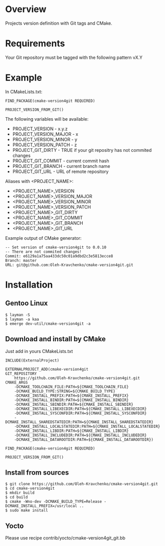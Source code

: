 # Overview

Projects version definition with Git tags and CMake.

# Requirements

Your Git repository must be tagged with the following pattern vX.Y

# Example

In CMakeLists.txt:

	FIND_PACKAGE(cmake-version4git REQUIRED)

	PROJECT_VERSION_FROM_GIT()

The following variables will be available:

- PROJECT_VERSION       - x.y.z
- PROJECT_VERSION_MAJOR - x
- PROJECT_VERSION_MINOR - y
- PROJECT_VERSION_PATCH - z
- PROJECT_GIT_DIRTY     - TRUE if your git repositry has not commited changes
- PROJECT_GIT_COMMIT    - current commit hash
- PROJECT_GIT_BRANCH    - current branch name
- PROJECT_GIT_URL       - URL of remote repository

Aliases with <PROJECT_NAME>:

- <PROJECT_NAME>_VERSION
- <PROJECT_NAME>_VERSION_MAJOR
- <PROJECT_NAME>_VERSION_MINOR
- <PROJECT_NAME>_VERSION_PATCH
- <PROJECT_NAME>_GIT_DIRTY
- <PROJECT_NAME>_GIT_COMMIT
- <PROJECT_NAME>_GIT_BRANCH
- <PROJECT_NAME>_GIT_URL

Example output of CMake generator:

	-- Set version of cmake-version4git to 0.0.10
	-- There are not commited changes!
	Commit: e6129a1a75aa433dc50c01a9dbd2c3e5813ecce8
	Branch: master
	URL: git@github.com:Oleh-Kravchenko/cmake-version4git.git

# Installation

## Gentoo Linux

	$ layman -S
	$ layman -a kaa
	$ emerge dev-util/cmake-version4git -a

## Download and install by CMake

Just add in yours CMakeLists.txt

	INCLUDE(ExternalProject)

	EXTERNALPROJECT_ADD(cmake-version4git
	GIT_REPOSITORY
		https://github.com/Oleh-Kravchenko/cmake-version4git.git
	CMAKE_ARGS
		-DCMAKE_TOOLCHAIN_FILE:PATH=${CMAKE_TOOLCHAIN_FILE}
		-DCMAKE_BUILD_TYPE:STRING=${CMAKE_BUILD_TYPE}
		-DCMAKE_INSTALL_PREFIX:PATH=${CMAKE_INSTALL_PREFIX}
		-DCMAKE_INSTALL_BINDIR:PATH=${CMAKE_INSTALL_BINDIR}
		-DCMAKE_INSTALL_SBINDIR:PATH=${CMAKE_INSTALL_SBINDIR}
		-DCMAKE_INSTALL_LIBEXECDIR:PATH=${CMAKE_INSTALL_LIBEXECDIR}
		-DCMAKE_INSTALL_SYSCONFDIR:PATH=${CMAKE_INSTALL_SYSCONFDIR}
		-DCMAKE_INSTALL_SHAREDSTATEDIR:PATH=${CMAKE_INSTALL_SHAREDSTATEDIR}
		-DCMAKE_INSTALL_LOCALSTATEDIR:PATH=${CMAKE_INSTALL_LOCALSTATEDIR}
		-DCMAKE_INSTALL_LIBDIR:PATH=${CMAKE_INSTALL_LIBDIR}
		-DCMAKE_INSTALL_INCLUDEDIR:PATH=${CMAKE_INSTALL_INCLUDEDIR}
		-DCMAKE_INSTALL_DATAROOTDIR:PATH=${CMAKE_INSTALL_DATAROOTDIR})

	FIND_PACKAGE(cmake-version4git REQUIRED)

	PROJECT_VERSION_FROM_GIT()

## Install from sources

	$ git clone https://github.com/Oleh-Kravchenko/cmake-version4git.git
	$ cd cmake-version4git
	$ mkdir build
	$ cd build
	$ cmake -Wno-dev -DCMAKE_BUILD_TYPE=Release -DCMAKE_INSTALL_PREFIX=/usr/local ..
	$ sudo make install

## Yocto

Please use recipe contrib/yocto/cmake-version4git_git.bb
